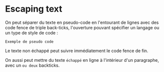 # Escaping text

On peut séparer du texte en pseudo-code en l'entourant de lignes avec des code fence de triple back-ticks, l'ouverture pouvant spécifier un langage ou un type de style de code :

```code
Exemple de pseudo code
```
Le texte non échappé peut suivre immédiatement le code fence de fin.

On aussi peut mettre du texte `échappé` en ligne à l'intérieur d'un paragraphe, avec un ``ou deux`` backticks.


